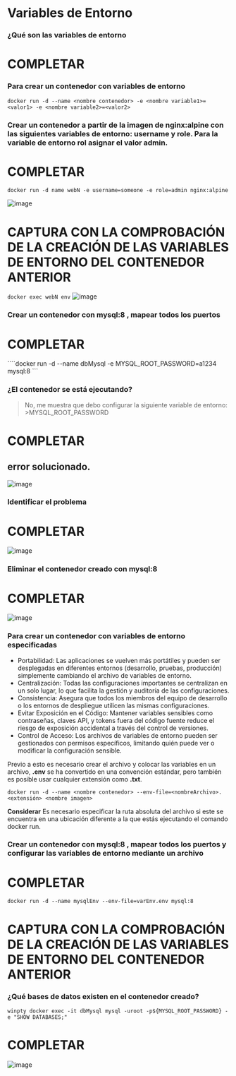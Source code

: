 # Variables de Entorno
### ¿Qué son las variables de entorno
# COMPLETAR

### Para crear un contenedor con variables de entorno

```
docker run -d --name <nombre contenedor> -e <nombre variable1>=<valor1> -e <nombre variable2>=<valor2>
```

### Crear un contenedor a partir de la imagen de nginx:alpine con las siguientes variables de entorno: username y role. Para la variable de entorno rol asignar el valor admin.

# COMPLETAR
```
docker run -d name webN -e username=someone -e role=admin nginx:alpine
```
![image](https://github.com/estevan-j/2024A-ISWD633-GR1/assets/94009206/89c61f7b-c3ba-468b-871f-48f0785df877)

# CAPTURA CON LA COMPROBACIÓN DE LA CREACIÓN DE LAS VARIABLES DE ENTORNO DEL CONTENEDOR ANTERIOR
```docker exec webN env```
![image](https://github.com/estevan-j/2024A-ISWD633-GR1/assets/94009206/a7313e53-d97d-4e5c-82fa-2d8fee533004)

### Crear un contenedor con mysql:8 , mapear todos los puertos
# COMPLETAR
````docker run -d --name dbMysql -e MYSQL_ROOT_PASSWORD=a1234 mysql:8  ```

### ¿El contenedor se está ejecutando?
>No, me muestra que debo configurar la siguiente variable de entorno:  >MYSQL_ROOT_PASSWORD

# COMPLETAR
## error solucionado.
![image](https://github.com/estevan-j/2024A-ISWD633-GR1/assets/94009206/29dc4675-d94c-4c9f-967d-adbfc108f8f5)
### Identificar el problema
# COMPLETAR
![image](https://github.com/estevan-j/2024A-ISWD633-GR1/assets/94009206/fdc9aa47-492d-4889-af98-5d3e0f5fbc88)
### Eliminar el contenedor creado con mysql:8 
# COMPLETAR
![image](https://github.com/estevan-j/2024A-ISWD633-GR1/assets/94009206/78beebbb-dff4-453a-8a52-6a49c6457250)

### Para crear un contenedor con variables de entorno especificadas
- Portabilidad: Las aplicaciones se vuelven más portátiles y pueden ser desplegadas en diferentes entornos (desarrollo, pruebas, producción) simplemente cambiando el archivo de variables de entorno.
- Centralización: Todas las configuraciones importantes se centralizan en un solo lugar, lo que facilita la gestión y auditoría de las configuraciones.
- Consistencia: Asegura que todos los miembros del equipo de desarrollo o los entornos de despliegue utilicen las mismas configuraciones.
- Evitar Exposición en el Código: Mantener variables sensibles como contraseñas, claves API, y tokens fuera del código fuente reduce el riesgo de exposición accidental a través del control de versiones.
- Control de Acceso: Los archivos de variables de entorno pueden ser gestionados con permisos específicos, limitando quién puede ver o modificar la configuración sensible.

Previo a esto es necesario crear el archivo y colocar las variables en un archivo, **.env** se ha convertido en una convención estándar, pero también es posible usar cualquier extensión como **.txt**.
```
docker run -d --name <nombre contenedor> --env-file=<nombreArchivo>.<extensión> <nombre imagen>
```
**Considerar**
Es necesario especificar la ruta absoluta del archivo si este se encuentra en una ubicación diferente a la que estás ejecutando el comando docker run.

### Crear un contenedor con mysql:8 , mapear todos los puertos y configurar las variables de entorno mediante un archivo
# COMPLETAR
```
docker run -d --name mysqlEnv --env-file=varEnv.env mysql:8
```

# CAPTURA CON LA COMPROBACIÓN DE LA CREACIÓN DE LAS VARIABLES DE ENTORNO DEL CONTENEDOR ANTERIOR 

### ¿Qué bases de datos existen en el contenedor creado?
```
winpty docker exec -it dbMysql mysql -uroot -p${MYSQL_ROOT_PASSWORD} -e "SHOW DATABASES;"

```
# COMPLETAR
![image](https://github.com/estevan-j/2024A-ISWD633-GR1/assets/94009206/a6800ac8-0499-4931-bb69-2a58d503a533)

